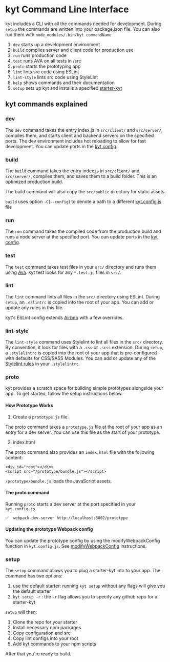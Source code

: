 # kyt Command Line Interface

kyt includes a CLI with all the commands needed for development.
During `setup` the commands are written into your package.json file.
You can also run them with `node_modules/.bin/kyt commandName`

1. `dev` starts up a development environment
2. `build` compiles server and client code for production use
3. `run` runs production code
4. `test` runs AVA on all tests in /src
5. `proto` starts the prototyping app
6. `lint` lints src code using ESLint
7. `lint-style` lints src code using StyleLint
7. `help` shows commands and their documentation
8. `setup` sets up kyt and installs a specified [starter-kyt](/Starterkyts.md)

## kyt commands explained

### dev

The `dev` command takes the entry index.js in `src/client/` and `src/server/`, compiles them, and starts client and backend servers on the specified ports. The dev environment includes hot reloading to allow for fast development.
You can update ports in the [kyt config](/kytConfig.md).

### build

The `build` command takes the entry index.js in `src/client/` and `src/server/`, compiles them, and saves them to a build folder. This is an optimized production build.

The build command will also copy the `src/public` directory for static assets.

`build` uses option `-C`(`--config`) to denote a path to a different [kyt.config.js](/config/kytConfig.md) file

### run

The `run` command takes the compiled code from the production build and runs a node server at the specified port.
You can update ports in the [kyt config](/kytConfig.md).

### test

The `test` command takes test files in your `src/` directory and runs them using [Ava](https://github.com/avajs/ava).
kyt test looks for any `*.test.js` files in `src/`.

### lint

The `lint` command lints all files in the `src/` directory using ESLint.
During `setup`, an `.eslintrc` is copied into the root of your app.
You can add or update any rules in this file.

kyt's ESLint config extends [Airbnb](https://github.com/airbnb/javascript) with a few overrides.

### lint-style

The `lint-style` command uses Stylelint to lint all files in the `src/` directory. By convention, it look for files with a `.css` or `.scss` extension.
During `setup`, a `.stylelintrc` is copied into the root of your app that is pre-configured with defaults for CSS/SASS Modules. You can add or update any of the [Stylelint rules](http://stylelint.io/user-guide/rules/) in your `.stylelintrc`.

### proto

kyt provides a scratch space for building simple prototypes alongside your app.
To get started, follow the setup instructions below.

#### How Prototype Works

1. Create a `prototype.js` file.

The proto command takes a `prototype.js` file at the root of your app as an entry for a dev server. You can use this file as the start of your prototype.

2. index.html

The proto command also provides an `index.html` file with the following content:
```
<div id="root"></div>
<script src="/prototype/bundle.js"></script>
```

`/prototype/bundle.js` loads the JavaScript assets.


#### The proto command

Running `proto` starts a dev server at the port specified in your `kyt.config.js`

```
✅  webpack-dev-server http://localhost:3002/prototype
```

#### Updating the prototype Webpack config

You can update the prototype config by using the modifyWebpackConfig function in `kyt.config.js`.
See [modifyWebpackConfig](/kytConfig.md) instructions.

### setup

The `setup` command allows you to plug a starter-kyt into to your app.
The command has two options:
1. use the default starter: running `kyt setup` without any flags will give you the default starter
2. `kyt setup -r` : the `-r` flag allows you to specify any github repo for a starter-kyt

`setup` will then:
1. Clone the repo for your starter
2. Install necessary npm packages
3. Copy configuration and src
4. Copy lint configs into your root
5. Add kyt commands to your npm scripts

After that you're ready to build.
